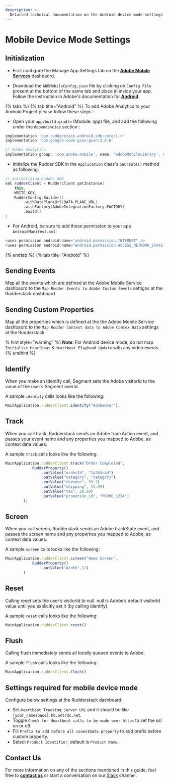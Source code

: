 ```yaml
---
description: >-
  Detailed technical documentation on the Android device mode settings for Adobe Analytics destination.
---
```


# Mobile Device Mode Settings

## Initialization

* First configure the Manage App Settings tab on the [**Adobe Mobile Servces**](https://mobilemarketing.adobe.com/) dashbaord.

* Download the `ADBMobileConfig.json` file by clicking on `Config File` present at the bottom of the same tab and place in inside your app. Follow the instruction in Adobe's documentation for [**Android**](https://experienceleague.adobe.com/docs/mobile-services/android/getting-started-android/dev-qs.html?lang=en)

{% tabs %}
{% tab title="Android" %}
To add Adobe Analytics to your Android Project please follow these steps :

* Open your `app/build.gradle` \(Module: app\) file, and add the following under the `dependencies` section :

```javascript
implementation 'com.rudderstack.android.sdk:core:1.+'
implementation 'com.google.code.gson:gson:2.8.6'

// Adobe Analytics
implementation group: 'com.adobe.mobile', name: 'adobeMobileLibrary', version: '4.18.2'
```

* Initialize the Rudder SDK in the `Application` class's  `onCreate()` method as following:

```kotlin
// initializing Rudder SDK
val rudderClient = RudderClient.getInstance(
    this,
    WRITE_KEY,
    RudderConfig.Builder()
        .withDataPlaneUrl(DATA_PLANE_URL)
        .withFactory(AdobeIntegrationFactory.FACTORY)
        .build()
)
```

* For Android, be sure to add these permission to your app `AndroidManifest.xml`:

```javascript
<uses-permission android:name="android.permission.INTERNET" />
<uses-permission android:name="android.permission.ACCESS_NETWORK_STATE" />
```

{% endtab %}
{% tab title="Android" %}


## Sending Events

Map all the events which are defined at the Adobe Mobile Service dashbaord to the `Map Rudder Events to Adobe Custom Eevnts` settigns at the Rudderstack dashboard.

## Sending Custom Properties

Map all the properties which is defined at the the Adobe Mobile Service dashbaord to the `Map Rudder Context data to Adobe Contex Data` settings at the Rudderstack

% hint style="warning" %}
**Note**: For Android device mode, do not map `Initialise Heartbeat` & `Heartbeat Playhead Update` with any video events.
{% endhint %}

## Identify

When you make an Identify call, Segment sets the Adobe visitorId to the value of the user’s Segment userId. 

A sample `identify` calls looks like the following:

```javascript
MainApplication.rudderClient.identify("AdobeUser");
```

## Track

When you call track, Rudderstack sends an Adobe trackAction event, and passes your event name and any properties you mapped to Adobe, as context data values.

A sample `track` calls looks like the following:

```javascript
MainApplication.rudderClient.track("Order Completed",
            RudderProperty()
                .putValue("orderId", "1a2b3c4d")
                .putValue("category", "category")
                .putValue("revenue", 99.9)
                .putValue("shipping", 13.99)
                .putValue("tax", 20.99)
                .putValue("promotion_id", "PROMO_1234")
        );
```

## Screen

When you call screen, Rudderstack sends an Adobe trackState event, and passes the screen name and any properties you mapped to Adobe, as context data values.

A sample `screen` calls looks like the following:

```javascript
MainApplication.rudderClient.screen("Home Screen",
            RudderProperty()
                .putValue("Width",12)
        )
```

## Reset

Calling reset sets the user’s visitorId to null. null is Adobe’s default visitorId value until you explicitly set it (by calling identify).

A sample `reset` calls looks like the following:

```javascript
MainApplication.rudderClient.reset()
```

## Flush

Calling flush immediately sends all locally queued events to Adobe.

A sample `flush` calls looks like the following:

```javascript
MainApplication.rudderClient.flush()
```

## Settings required for mobile device mode

Configure below settings at the Rudderstack dashboard:

* Set `Heartbeat Tracking Server URL` and it should be like `[your_namespace].hb.omtrdc.net`.
* Toggle `Check for Heartbeat calls to be made over https` to set the ssl on or off.
* Fill `Prefix to add before all conextData property` to add prefix before custom property.
* Select `Product Identifier`, default is `Product Name`.

## Contact Us

For more information on any of the sections mentioned in this guide, feel free to [**contact us**](mailto:%20docs@rudderstack.com) or start a conversation on our [Slack](https://resources.rudderstack.com/join-rudderstack-slack) channel.